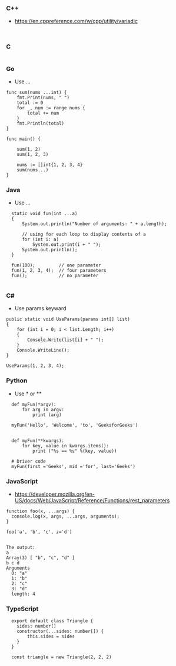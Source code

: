 ### C++
- https://en.cppreference.com/w/cpp/utility/variadic
```
  
```
### C
```

```

### Go
- Use ...
```
func sum(nums ...int) {
    fmt.Print(nums, " ")
    total := 0
    for _, num := range nums {
        total += num
    }
    fmt.Println(total)
}

func main() {

    sum(1, 2)
    sum(1, 2, 3)

    nums := []int{1, 2, 3, 4}
    sum(nums...)
}
```
### Java
- Use ...
```
  static void fun(int ...a) 
  { 
      System.out.println("Number of arguments: " + a.length); 

      // using for each loop to display contents of a 
      for (int i: a) 
          System.out.print(i + " "); 
      System.out.println(); 
  } 
    
  fun(100);         // one parameter 
  fun(1, 2, 3, 4);  // four parameters 
  fun();            // no parameter 
  
```


### C#
- Use params keyward
```  
public static void UseParams(params int[] list)
{
    for (int i = 0; i < list.Length; i++)
    {
        Console.Write(list[i] + " ");
    }
    Console.WriteLine();
}

UseParams(1, 2, 3, 4);

```
### Python
- Use * or **
```
  def myFun(*argv):  
      for arg in argv:  
          print (arg) 
      
  myFun('Hello', 'Welcome', 'to', 'GeeksforGeeks')  


  def myFun(**kwargs):  
      for key, value in kwargs.items(): 
          print ("%s == %s" %(key, value)) 
    
  # Driver code 
  myFun(first ='Geeks', mid ='for', last='Geeks') 
```


### JavaScript
- https://developer.mozilla.org/en-US/docs/Web/JavaScript/Reference/Functions/rest_parameters

```
function foo(x, ...args) {
  console.log(x, args, ...args, arguments);
}

foo('a', 'b', 'c', z='d')


The output:
a
Array(3) [ "b", "c", "d" ]
b c d
Arguments
​  0: "a"
  ​1: "b"
  ​2: "c"
  ​3: "d"
  ​length: 4

```
### TypeScript
```
  export default class Triangle {
    sides: number[]
    constructor(...sides: number[]) {
        this.sides = sides
    }
  }

  const triangle = new Triangle(2, 2, 2)
```